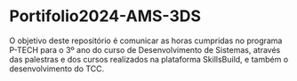 # Portifolio2024-AMS-3DS
O objetivo deste repositório é comunicar as horas cumpridas no programa P-TECH para o 3º ano do curso de Desenvolvimento de Sistemas, através das palestras e dos cursos realizados na plataforma SkillsBuild, e também o desenvolvimento do TCC.
